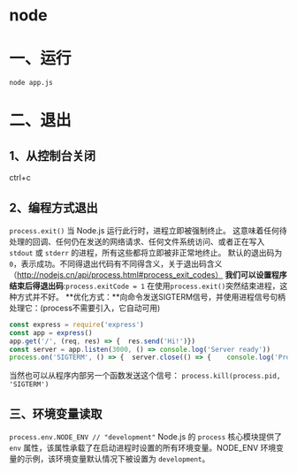 # node

# 一、运行

`node app.js`

# 二、退出

## 1、从控制台关闭

ctrl+c

## 2、编程方式退出

`process.exit()`
当 Node.js 运行此行时，进程立即被强制终止。
这意味着任何待处理的回调、任何仍在发送的网络请求、任何文件系统访问、或者正在写入 `stdout` 或 `stderr` 的进程，所有这些都将立即被非正常地终止。
默认的退出码为 `0`，表示成功。不同得退出代码有不同得含义，关于退出码含义（http://nodejs.cn/api/process.html#process_exit_codes）
**我们可以设置程序结束后得退出码**:`process.exitCode = 1`
在使用`process.exit()`突然结束进程，这种方式并不好。
**优化方式：**向命令发送SIGTERM信号，并使用进程信号句柄处理它：(process不需要引入，它自动可用)

```js
const express = require('express')
const app = express()
app.get('/', (req, res) => {  res.send('Hi!')})
const server = app.listen(3000, () => console.log('Server ready'))
process.on('SIGTERM', () => {  server.close(() => {    console.log('Process terminated')  })})
```

当然也可以从程序内部另一个函数发送这个信号：
`process.kill(process.pid, 'SIGTERM')`

## 三、环境变量读取

`process.env.NODE_ENV // "development"`
Node.js 的 `process` 核心模块提供了 `env` 属性，该属性承载了在启动进程时设置的所有环境变量。NODE_ENV 环境变量的示例，该环境变量默认情况下被设置为 `development`。
